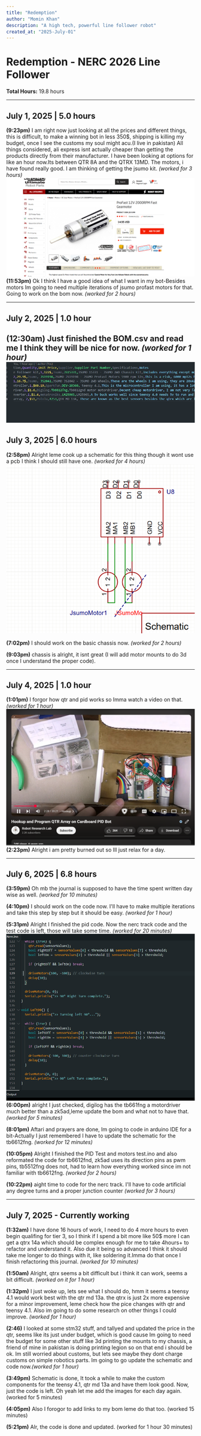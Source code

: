 ```yaml
---
title: "Redemption"
author: "Momin Khan"
description: "A high tech, powerful line follower robot"
created_at: "2025-July-01"
---
```


# Redemption - NERC 2026 Line Follower

**Total Hours:** 19.8 hours

---

## July 1, 2025 | 5.0 hours
**(9:23pm)** I am right now just looking at all the prices and different things, this is difficult, to make a winning bot in less 350$, shipping is killing my budget, once I see the customs my soul might acu.(I live in pakistan) All things considered, ali express isnt actually cheaper than getting the products directly from their manufacturer. I have been looking at options for like an hour now.Its between QTR 8A and the QTRX 13MD. The motors, i have found really good. I am thinking of getting the jsumo kit. *(worked for 3 hours)*
![alt text](Journal-pics/image.png)
**(11:53pm)** Ok I think I have a good idea of what I want in my bot-Besides motors Im going to need multiple iterations of jsumo profast motors for that. Going to work on the bom now. *(worked for 2 hours)*

---

## July 2, 2025 | 1.0 hour  
**(12:30am)** Just finished the BOM.csv and read me I think they will be nice for now. *(worked for 1 hour)*
![alt text](Journal-pics/image-2.png)
---

## July 3, 2025 | 6.0 hours
**(2:58pm)** Alright leme cook up a schematic for this thing though it wont use a pcb I think I should still have one. *(worked for 4 hours)*![alt text](Journal-pics/image-1.png)

**(7:02pm)** I should work on the basic chassis now. *(worked for 2 hours)*

**(9:03pm)** chassis is alright, it isnt great (I will add motor mounts to do 3d once I understand the proper code).

---

## July 4, 2025 | 1.0 hour
**(1:01pm)** I forgor how qtr and pid works so Imma watch a video on that. *(worked for 1 hour)*
![alt text](Journal-pics/image-3.png)
**(2:23pm)** Alright i am pretty burned out so Ill just relax for a day.

---

## July 6, 2025 | 6.8 hours
**(3:59pm)** Oh mb the journal is supposed to have the time spent written day wise as well. *(worked for 10 minutes)*

**(4:10pm)** I should work on the code now. I'll have to make multiple iterations and take this step by step but it should be easy. *(worked for 1 hour)*

**(5:31pm)** Alright I finished the pid code. Now the nerc track code and the test code is left, those will take some time. *(worked for 20 minutes)*
![alt text](Journal-pics/image-4.png)
**(6:00pm)** alright I just checked, digilog has the tb661fng a motordriver much better than a zk5ad,leme update the bom and what not to have that. *(worked for 5 minutes)*

**(8:01pm)** Aftari and prayers are done, Im going to code in arduino IDE for a bit-Actually I just remembered I have to update the schematic for the tb6612fng. *(worked for 12 minutes)*

**(10:05pm)** Alright I finished the PID Test and motors test.ino and also reformated the code for tb6612fnd, zk5ad uses its direction pins as pwm pins, tb5512fng does not, had to learn how everything worked since im not familiar with tb6612fng. *(worked for 2 hours)*

**(10:22pm)** aight time to code for the nerc track. I'll have to code artificial any degree turns and a proper junction counter *(worked for 3 hours)*

---

## July 7, 2025 - Currently working

**(1:32am)** I have done 16 hours of work, I need to do 4 more hours to even begin qualifing for tier 3, so I think if I spend a bit more like 50$ more I can get a qtrx 14a which should be complex enough for me to take 4hours+ to refactor and understand it. Also due it being so advanced I think it should take me longer to do things with it, like soldering it.Imma do that once I finish refactoring this journal. 
*(worked for 10 minutes)*

**(1:50am)** Alright, qtrx seems a bit difficult but i think it can work, seems a bit difficult. 
*(worked on it for 1 hour)*

**(1:32pm)** I just woke up, lets see what I should do, hmm it seems a teensy 4.1 would work best with the qtr md 13a. the qtrx is just 2x more expensive for a minor improvement, leme check how the pice changes with qtr and teensy 4.1. Also im going to do some research on other things I could improve. 
*(worked for 1 hour)*

**(2:46)** I looked at some stm32 stuff, and tallyed and updated the price in the qtr, seems like its just under budget, which is good cause Im going to need the budget for some other stuff like 3d printing the mounts to my chassis, a friend of mine in pakistan is doing printing legion so on that end i should be ok. Im still worried about customs, but lets see maybe they dont charge customs on simple robotics parts. Im going to go update the schematic and code now.*(worked for 1 hour)*

**(3:49pm)** Schematic is done, It took a while to make the custom components for the teensy 4.1, qtr md 13a and have them look good. Now, just the code is left. Oh yeah let me add the images for each day again. (worked for 5 minutes)

**(4:05pm)** Also I forogor to add links to my bom leme do that too. (worked 15 minutes)

**(5:21pm)** Alr, the code is done and updated. (worked for 1 hour 30 minutes)